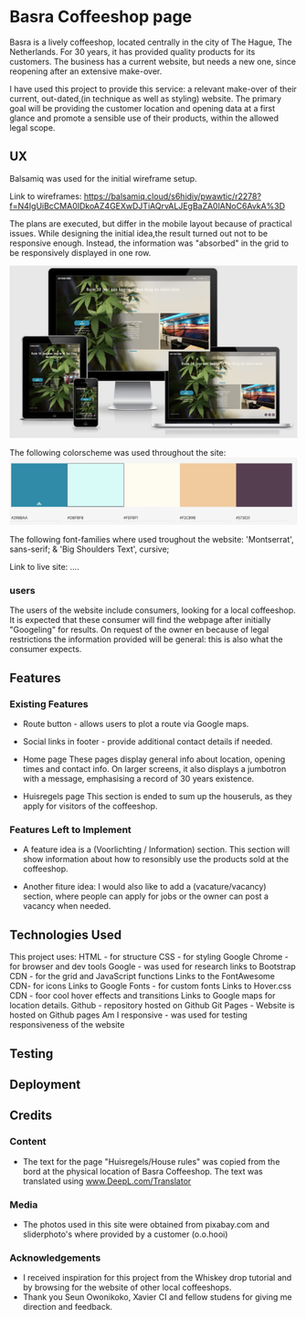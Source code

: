 # Basra Coffeeshop page

Basra is a lively coffeeshop, located centrally in the city of The Hague, The Netherlands.
For 30 years, it has provided quality products for its customers.
The business has a current website, but needs a new one,
since reopening after an extensive make-over.

I have used this project to provide this service:
a relevant make-over of their current, out-dated,(in technique as well as styling) website.
The primary goal will be providing the customer location and opening data at a first glance
and promote a sensible use of their products, within the allowed legal scope.

## UX
Balsamiq was used for the initial wireframe setup.

Link to wireframes:
https://balsamiq.cloud/s6hidiy/pwawtic/r2278?f=N4IgUiBcCMA0IDkoAZ4GEXwDJTiAQrvALJEgBaZA0lANoC6AvkA%3D

The plans are executed, but differ in the mobile layout because of practical issues. While designing the initial idea,the result turned out not to be responsive enough.
Instead, the information was "absorbed" in the grid to be responsively displayed in one row.

![alt](https://github.com/Rhyl1/Basra/blob/f3d299409bf2d63aa4456023814c5179b9fa1436/assets/img/responsiveness.png)

The following colorscheme was used throughout the site:
![alt](https://github.com/Rhyl1/Basra/blob/f3d299409bf2d63aa4456023814c5179b9fa1436/assets/img/colorschema.png)

The following font-families where used troughout the website: 'Montserrat', sans-serif; & 'Big Shoulders Text', cursive;

Link to live site: ....

### users
The users of the website include consumers, looking for a local coffeeshop. It is expected that these consumer will find
the webpage after initially "Googeling" for results. On request of the owner en because of legal restrictions
the information provided will be general: this is also what the consumer expects.

## Features
### Existing Features

- Route button - allows users to plot a route via Google maps.
- Social links in footer - provide additional contact details if needed.
- Home page
These pages display general info about location, opening times and contact info. On larger screens,
it also displays a jumbotron with a message, emphasising a record of 30 years existence.

- Huisregels page
This section is ended to sum up the houseruls, as they apply for visitors of the coffeeshop.

### Features Left to Implement
- A feature idea is a (Voorlichting / Information) section. This section will show information
about how to resonsibly use the products sold at the coffeeshop.

- Another fiture idea: I would also like to add a (vacature/vacancy) section, where people can apply for jobs or the owner
can post a vacancy when needed.

## Technologies Used

This project uses:
HTML - for structure
CSS - for styling
Google Chrome - for browser and dev tools
Google - was used for research
links to Bootstrap CDN - for the grid and JavaScript functions
Links to the FontAwesome CDN- for icons
Links to Google Fonts - for custom fonts
Links to Hover.css CDN - foor cool hover effects and transitions
Links to Google maps for location details.
Github - repository hosted on Github
Git Pages - Website is hosted on Github pages
Am I responsive - was used for testing responsiveness of the website


## Testing

## Deployment

## Credits

### Content
- The text for the page "Huisregels/House rules" was copied from the bord at the physical location of Basra Coffeeshop.
The text was translated using www.DeepL.com/Translator
### Media
- The photos used in this site were obtained from pixabay.com and sliderphoto's where
provided by a customer (o.o.hooi)

### Acknowledgements
- I received inspiration for this project from the Whiskey drop tutorial and by browsing for the website of other local coffeeshops.
- Thank you Seun Owonikoko, Xavier CI and fellow studens for giving me direction and feedback.
<!--stackedit_data:
eyJoaXN0b3J5IjpbLTE3Mjc2OTE2MTIsLTEwODEyMzY5MjhdfQ
==
-->